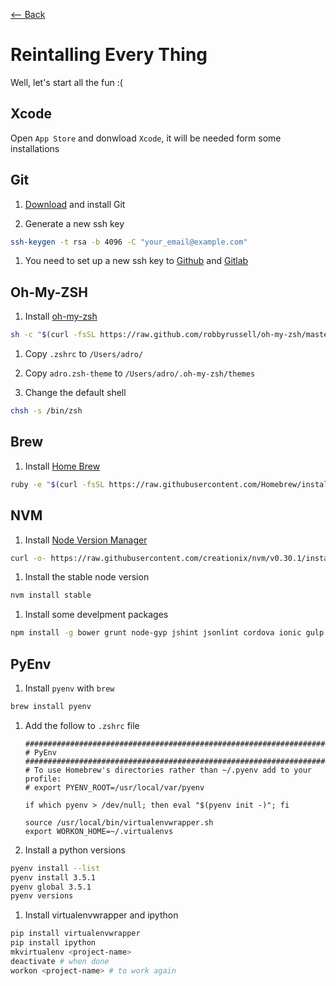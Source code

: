 [<-- Back](../README.md)

# Reintalling Every Thing

Well, let's start all the fun :(

## Xcode

Open `App Store` and donwload `Xcode`, it will be needed form some installations


## Git

1. [Download](http://git-scm.com/download/mac) and install Git

1. Generate a new ssh key
```bash
ssh-keygen -t rsa -b 4096 -C "your_email@example.com"
```

1. You need to set up a new ssh key to [Github](https://github.com/settings/ssh) and [Gitlab](https://gitlab.com/profile/keys) 


## Oh-My-ZSH

1. Install [oh-my-zsh](https://github.com/robbyrussell/oh-my-zsh)
```bash
sh -c "$(curl -fsSL https://raw.github.com/robbyrussell/oh-my-zsh/master/tools/install.sh)"
```
1. Copy `.zshrc` to `/Users/adro/` 

1. Copy `adro.zsh-theme` to `/Users/adro/.oh-my-zsh/themes`

1. Change the default shell 
```bash
chsh -s /bin/zsh
```


## Brew

1. Install [Home Brew](http://brew.sh/)
```bash
ruby -e "$(curl -fsSL https://raw.githubusercontent.com/Homebrew/install/master/install)"
```


## NVM

1. Install [Node Version Manager](https://github.com/creationix/nvm)
```bash
curl -o- https://raw.githubusercontent.com/creationix/nvm/v0.30.1/install.sh | bash
```

1. Install the stable node version
```bash
nvm install stable
```

1. Install some develpment packages
```bash
npm install -g bower grunt node-gyp jshint jsonlint cordova ionic gulp ios-sim ios-deploy
```


## PyEnv

1. Install `pyenv` with `brew`
```bash
brew install pyenv
```

1. Add the follow to `.zshrc` file
	```text
	###############################################################################
	# PyEnv
	###############################################################################
	# To use Homebrew's directories rather than ~/.pyenv add to your profile:
	# export PYENV_ROOT=/usr/local/var/pyenv

	if which pyenv > /dev/null; then eval "$(pyenv init -)"; fi

	source /usr/local/bin/virtualenvwrapper.sh
	export WORKON_HOME=~/.virtualenvs
	```

1. Install a python versions
```bash
pyenv install --list
pyenv install 3.5.1
pyenv global 3.5.1
pyenv versions
```

1. Install virtualenvwrapper and ipython
```bash
pip install virtualenvwrapper
pip install ipython
mkvirtualenv <project-name>
deactivate # when done
workon <project-name> # to work again
```
